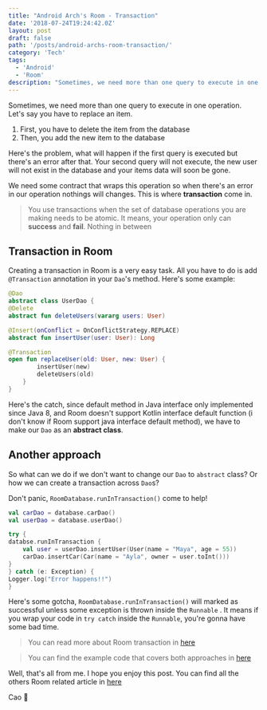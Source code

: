 ```yaml
---
title: "Android Arch's Room - Transaction"
date: '2018-07-24T19:24:42.0Z'
layout: post
draft: false
path: '/posts/android-archs-room-transaction/'
category: 'Tech'
tags:
  - 'Android'
  - 'Room'
description: "Sometimes, we need more than one query to execute in one operation. Let's say you have to replace an item."
---
```


Sometimes, we need more than one query to execute in one operation. Let's say you have to replace an item.

1. First, you have to delete the item from the database
2. Then, you add the new item to the database

Here's the problem, what will happen if the first query is executed but there's an error after that. Your second query will not execute, the new user will not exist in the database and your items data will soon be gone.

We need some contract that wraps this operation so when there's an error in our operation nothings will changes. This is where **transaction** come in.

> You use transactions when the set of database operations you are making needs to be atomic. It means, your operation only can **success** and **fail**. Nothing in between

## Transaction in Room

Creating a transaction in Room is a very easy task. All you have to do is add `@Transaction` annotation in your `Dao`'s method. Here's some example:

```kotlin
@Dao
abstract class UserDao {
@Delete
abstract fun deleteUsers(vararg users: User)

@Insert(onConflict = OnConflictStrategy.REPLACE)
abstract fun insertUser(user: User): Long

@Transaction
open fun replaceUser(old: User, new: User) {
        insertUser(new)
        deleteUsers(old)
    }
}
```

Here's the catch, since default method in Java interface only implemented since Java 8, and Room doesn't support Kotlin interface default function (i don't know if Room support java interface default method), we have to make our `Dao` as an **abstract class**.

## Another approach

So what can we do if we don't want to change our `Dao` to `abstract` class? Or how we can create a transaction across `Dao`s?

Don't panic, `RoomDatabase.runInTransaction()` come to help!

```kotlin
val carDao = database.carDao()
val userDao = database.userDao()

try {
databse.runInTransaction {
    val user = userDao.insertUser(User(name = "Maya", age = 55))
    carDao.insertCar(Car(name = "Ayla", owner = user.toInt()))
}
} catch (e: Exception) {
Logger.log("Error happens!!")
}
```

Here's some gotcha, `RoomDatabase.runInTransaction()` will marked as successful unless some exception is thrown inside the `Runnable` .
It means if you wrap your code in `try catch` inside the `Runnable`, you're gonna have some bad time.

> You can read more about Room transaction in [here](https://developer.android.com/reference/android/arch/persistence/room/Transaction)

> You can find the example code that covers both approaches in [here](https://github.com/esafirm/android-playground/blob/master/app/src/main/java/com/esafirm/androidplayground/androidarch/room/TransactionController.kt)

Well, that's all from me. I hope you enjoy this post. You can find all the others Room related article in [here](https://nolambda.stream/tag/room/)

Cao 👋
